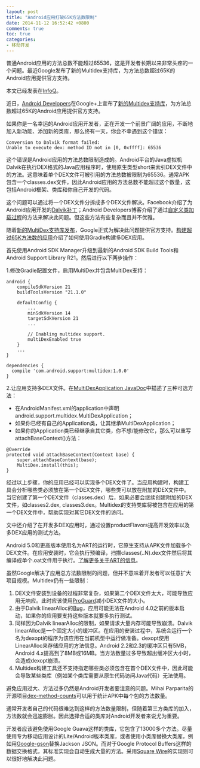 ```yaml
---
layout: post
title: "Android应用打破65K方法数限制"
date: 2014-11-12 16:52:42 +0800
comments: true
toc: true
categories: 
- 移动开发
---
```


普通Android应用的方法总数不能超过65536，这是开发者长期以来非常头疼的一个问题。最近Google发布了新的Multidex支持库，为方法总数超过65K的Android应用提供官方支持。

本文已经发表在[InfoQ](http://www.infoq.com/cn/news/2014/11/android-multidex)。

<!--more-->

近日，[Android Developers](https://plus.google.com/108967384991768947849)在Google+上宣布了[新的Multidex支持库](http://developer.android.com/tools/support-library/features.html#multidex)，为方法总数超过65K的Android应用提供官方支持。

如果你是一名幸运的Android应用开发者，正在开发一个前景广阔的应用，不断地加入新功能、添加新的类库，那么终有一天，你会不幸遇到这个错误：

```
Conversion to Dalvik format failed:
Unable to execute dex: method ID not in [0, 0xffff]: 65536
```

这个错误是Android应用的方法总数限制造成的。Android平台的Java虚拟机Dalvik在执行DEX格式的Java应用程序时，使用原生类型short来索引DEX文件中的方法。这意味着单个DEX文件可被引用的方法总数被限制为65536。通常APK包含一个classes.dex文件，因此Android应用的方法总数不能超过这个数量，这包括Android框架、类库和你自己开发的代码。

这个问题可以通过将一个DEX文件分拆成多个DEX文件解决。Facebook介绍了为Android应用开发的[Dalvik补丁](https://www.facebook.com/notes/facebook-engineering/under-the-hood-dalvik-patch-for-facebook-for-android/10151345597798920)；Android Developers博客介绍了通过[自定义类加载过程](http://android-developers.blogspot.com/2011/07/custom-class-loading-in-dalvik.html)的方法来解决此问题。但这些方法有些复杂而且并不优雅。

随着[新的MultiDex支持库发布](http://developer.android.com/tools/support-library/features.html#multidex)，Google正式为解决此问题提供官方支持。[构建超过65K方法数的应用](http://developer.android.com/tools/building/multidex.html)介绍了如何使用Gradle构建多DEX应用。

首先使用Android SDK Manager升级到最新的Android SDK Build Tools和Android Support Library R21。然后进行以下两步操作：

1.修改Gradle配置文件，启用MultiDex并包含MultiDex支持：

```
android {
    compileSdkVersion 21
    buildToolsVersion "21.1.0"

    defaultConfig {
        ...
        minSdkVersion 14
        targetSdkVersion 21
        ...

        // Enabling multidex support.
        multiDexEnabled true
    }
    ...
}

dependencies {
  compile 'com.android.support:multidex:1.0.0'
}
```

2.让应用支持多DEX文件。在[MultiDexApplication JavaDoc](http://developer.android.com/reference/android/support/multidex/MultiDexApplication.html)中描述了三种可选方法：

* 在AndroidManifest.xml的application中声明android.support.multidex.MultiDexApplication；
* 如果你已经有自己的Application类，让其继承MultiDexApplication；
* 如果你的Application类已经继承自其它类，你不想/能修改它，那么可以重写attachBaseContext()方法：

```
@Override
protected void attachBaseContext(Context base) {
    super.attachBaseContext(base);
    MultiDex.install(this);
}
```

经过以上步骤，你的应用已经可以实现多个DEX文件了。当应用构建时，构建工具会分析哪些类必须放在第一个DEX文件，哪些类可以放在附加的DEX文件中。当它创建了第一个DEX文件（classes.dex）后，如果必要会继续创建附加的DEX文件，如classes2.dex, classes3.dex。Multidex的支持类库将被包含在应用的第一个DEX文件中，帮助实现对其它DEX文件的访问。

文中还介绍了在开发多DEX应用时，通过设置productFlavors提高开发效率以及多DEX应用的测试方法。

Android 5.0和更高版本使用名为ART的运行时，它原生支持从APK文件加载多个DEX文件。在应用安装时，它会执行预编译，扫描classes(..N).dex文件然后将其编译成单个.oat文件用于执行。[了解更多关于ART的信息](https://source.android.com/devices/tech/dalvik/art.html)。

虽然Google解决了应用总方法数限制的问题，但并不意味着开发者可以任意扩大项目规模。Multidex仍有一些限制：

1. DEX文件安装到设备的过程非常复杂，如果第二个DEX文件太大，可能导致应用无响应。此时应该使用[ProGuard](http://developer.android.com/tools/help/proguard.html)减小DEX文件的大小。
2. 由于Dalvik linearAlloc的[Bug](http://b.android.com/22586)，应用可能无法在Android 4.0之前的版本启动，如果你的应用要支持这些版本就要多执行测试。
3. 同样因为Dalvik linearAlloc的限制，如果请求大量内存可能导致崩溃。Dalvik linearAlloc是一个固定大小的缓冲区。在应用的安装过程中，系统会运行一个名为dexopt的程序为该应用在当前机型中运行做准备。dexopt使用LinearAlloc来存储应用的方法信息。Android 2.2和2.3的缓冲区只有5MB，Android 4.x提高到了8MB或16MB。当方法数量过多导致超出缓冲区大小时，会造成dexopt崩溃。
4. Multidex构建工具还不支持指定哪些类必须包含在首个DEX文件中，因此可能会导致某些类库（例如某个类库需要从原生代码访问Java代码）无法使用。 

避免应用过大、方法过多仍然是Android开发者要注意的问题。Mihai Parparita的开源项目[dex-method-counts](https://github.com/mihaip/dex-method-counts)可以用于统计APK中每个包的方法数量。

通常开发者自己的代码很难达到这样的方法数量限制，但随着第三方类库的加入，方法数就会迅速膨胀。因此选择合适的类库对Android开发者来说尤为重要。

开发者应该避免使用Google Guava这样的类库，它包含了13000多个方法。尽量使用专为移动应用设计的Lite/Android版本类库，或者使用小类库替换大类库，例如用[Google-gson](https://code.google.com/p/google-gson/)替换Jackson JSON。而对于Google Protocol Buffers这样的数据交换格式，其标准实现会自动生成大量的方法。采用[Square Wire](https://github.com/square/wire)的实现则可以很好地解决此问题。

